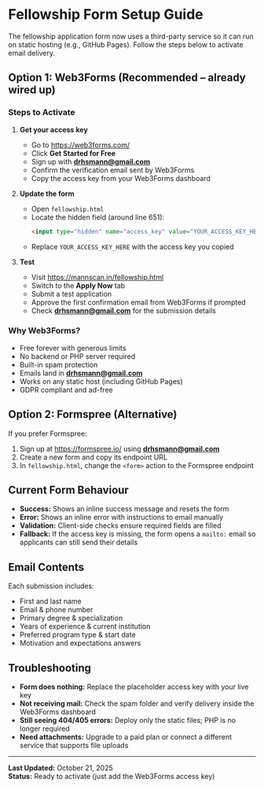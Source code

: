 # Fellowship Form Setup Guide

The fellowship application form now uses a third-party service so it can run on static hosting (e.g., GitHub Pages). Follow the steps below to activate email delivery.

## Option 1: Web3Forms (Recommended – already wired up)

### Steps to Activate

1. **Get your access key**
   - Go to https://web3forms.com/
   - Click **Get Started for Free**
   - Sign up with **drhsmann@gmail.com**
   - Confirm the verification email sent by Web3Forms
   - Copy the access key from your Web3Forms dashboard

2. **Update the form**
   - Open `fellowship.html`
   - Locate the hidden field (around line 651):
     ```html
     <input type="hidden" name="access_key" value="YOUR_ACCESS_KEY_HERE">
     ```
   - Replace `YOUR_ACCESS_KEY_HERE` with the access key you copied

3. **Test**
   - Visit https://mannscan.in/fellowship.html
   - Switch to the **Apply Now** tab
   - Submit a test application
   - Approve the first confirmation email from Web3Forms if prompted
   - Check **drhsmann@gmail.com** for the submission details

### Why Web3Forms?
- Free forever with generous limits
- No backend or PHP server required
- Built-in spam protection
- Emails land in **drhsmann@gmail.com**
- Works on any static host (including GitHub Pages)
- GDPR compliant and ad-free

## Option 2: Formspree (Alternative)

If you prefer Formspree:

1. Sign up at https://formspree.io/ using **drhsmann@gmail.com**
2. Create a new form and copy its endpoint URL
3. In `fellowship.html`, change the `<form>` action to the Formspree endpoint

## Current Form Behaviour

- **Success:** Shows an inline success message and resets the form
- **Error:** Shows an inline error with instructions to email manually
- **Validation:** Client-side checks ensure required fields are filled
- **Fallback:** If the access key is missing, the form opens a `mailto:` email so applicants can still send their details

## Email Contents

Each submission includes:
- First and last name
- Email & phone number
- Primary degree & specialization
- Years of experience & current institution
- Preferred program type & start date
- Motivation and expectations answers

## Troubleshooting

- **Form does nothing:** Replace the placeholder access key with your live key
- **Not receiving mail:** Check the spam folder and verify delivery inside the Web3Forms dashboard
- **Still seeing 404/405 errors:** Deploy only the static files; PHP is no longer required
- **Need attachments:** Upgrade to a paid plan or connect a different service that supports file uploads

---

**Last Updated:** October 21, 2025  
**Status:** Ready to activate (just add the Web3Forms access key)
